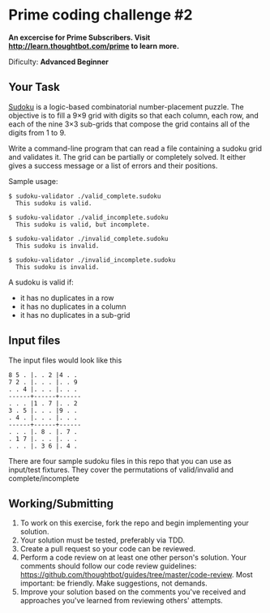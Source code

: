 # Prime coding challenge #2
**An excercise for Prime Subscribers. Visit http://learn.thoughtbot.com/prime to
learn more.**

Dificulty: **Advanced Beginner**

## Your Task
[Sudoku](http://en.wikipedia.org/wiki/Sudoku) is a logic-based combinatorial number-placement puzzle. The objective is
to fill a 9×9 grid with digits so that each column, each row, and each of the
nine 3×3 sub-grids that compose the grid contains all of the digits from 1 to 9.

Write a command-line program that can read a file containing a sudoku grid and
validates it. The grid can be partially or completely solved. It either gives a
success message or a list of errors and
their positions.

Sample usage:

```
$ sudoku-validator ./valid_complete.sudoku
  This sudoku is valid.

$ sudoku-validator ./valid_incomplete.sudoku
  This sudoku is valid, but incomplete.

$ sudoku-validator ./invalid_complete.sudoku
  This sudoku is invalid.

$ sudoku-validator ./invalid_incomplete.sudoku
  This sudoku is invalid.
```

A sudoku is valid if:
* it has no duplicates in a row
* it has no duplicates in a column
* it has no duplicates in a sub-grid

## Input files
The input files would look like this

```
8 5 . |. . 2 |4 . . 
7 2 . |. . . |. . 9 
. . 4 |. . . |. . . 
------+------+------
. . . |1 . 7 |. . 2 
3 . 5 |. . . |9 . . 
. 4 . |. . . |. . . 
------+------+------
. . . |. 8 . |. 7 . 
. 1 7 |. . . |. . . 
. . . |. 3 6 |. 4 . 
```

There are four sample sudoku files in this repo that you can use as input/test
fixtures. They cover the permutations of valid/invalid and complete/incomplete

## Working/Submitting
1. To work on this exercise, fork the repo and begin implementing your solution.
2. Your solution must be tested, preferably via TDD.
3. Create a pull request so your code can be reviewed.
4. Perform a code review on at least one other person's solution. Your comments
   should follow our code review guidelines:
https://github.com/thoughtbot/guides/tree/master/code-review. Most important: be
friendly. Make suggestions, not demands.
5. Improve your solution based on the comments you've received and approaches
   you've learned from reviewing others' attempts.
